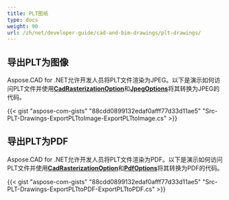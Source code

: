 ```yaml
---
title: PLT图纸
type: docs
weight: 90
url: /zh/net/developer-guide/cad-and-bim-drawings/plt-drawings/
---
```


## **导出PLT为图像**

Aspose.CAD for .NET允许开发人员将PLT文件渲染为JPEG。以下是演示如何访问PLT文件并使用[**CadRasterizationOption**](https://reference.aspose.com/cad/net/aspose.cad.imageoptions/cadrasterizationoptions)和[**JpegOptions**](https://reference.aspose.com/cad/net/aspose.cad.imageoptions/jpegoptions)将其转换为JPEG的代码。

{{< gist "aspose-com-gists" "88cdd0899132edaf0afff77d33d11ae5" "Src-PLT-Drawings-ExportPLTtoImage-ExportPLTtoImage.cs" >}}

## **导出PLT为PDF**

Aspose.CAD for .NET允许开发人员将PLT文件渲染为PDF。以下是演示如何访问PLT文件并使用[**CadRasterizationOption**](https://reference.aspose.com/cad/net/aspose.cad.imageoptions/cadrasterizationoptions)和[**PdfOptions**](https://reference.aspose.com/cad/net/aspose.cad.imageoptions/pdfoptions)将其转换为PDF的代码。

{{< gist "aspose-com-gists" "88cdd0899132edaf0afff77d33d11ae5" "Src-PLT-Drawings-ExportPLTtoPDF-ExportPLTtoPDF.cs" >}}

